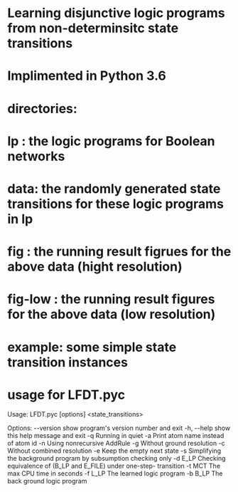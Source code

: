 # Learning disjunctive logic programs from non-determinsitc state transitions
# Implimented in Python 3.6
# directories:
#   lp  : the logic programs for Boolean networks
#   data: the randomly generated state transitions for these logic programs in lp
#   fig : the running result figrues for the above data (hight resolution)  
#   fig-low : the running result figures for the above data (low resolution)
#   example: some simple state transition instances 

# usage for LFDT.pyc
Usage: LFDT.pyc [options] <state_transitions>

Options:
  --version   show program's version number and exit
  -h, --help  show this help message and exit
  -q          Running in quiet
  -a          Print atom name instead of atom id
  -n          Using nonrecursive AddRule
  -g          Without ground resolution
  -c          Without combined resolution
  -e          Keep the empty next state
  -s          Simplifying the background program by subsumption checking only
  -d E_LP     Checking equivalence of (B_LP and E_FILE) under one-step-
              transition
  -t MCT      The max CPU time in seconds
  -f L_LP     The learned logic program
  -b B_LP     The back ground logic program
